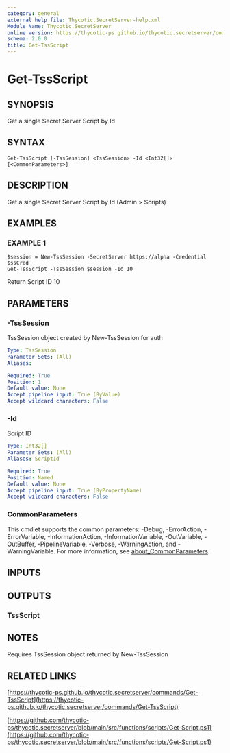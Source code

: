 ```yaml
---
category: general
external help file: Thycotic.SecretServer-help.xml
Module Name: Thycotic.SecretServer
online version: https://thycotic-ps.github.io/thycotic.secretserver/commands/Get-TssScript
schema: 2.0.0
title: Get-TssScript
---
```


# Get-TssScript

## SYNOPSIS
Get a single Secret Server Script by Id

## SYNTAX

```
Get-TssScript [-TssSession] <TssSession> -Id <Int32[]> [<CommonParameters>]
```

## DESCRIPTION
Get a single Secret Server Script by Id (Admin \> Scripts)

## EXAMPLES

### EXAMPLE 1
```
$session = New-TssSession -SecretServer https://alpha -Credential $ssCred
Get-TssScript -TssSession $session -Id 10
```

Return Script ID 10

## PARAMETERS

### -TssSession
TssSession object created by New-TssSession for auth

```yaml
Type: TssSession
Parameter Sets: (All)
Aliases:

Required: True
Position: 1
Default value: None
Accept pipeline input: True (ByValue)
Accept wildcard characters: False
```

### -Id
Script ID

```yaml
Type: Int32[]
Parameter Sets: (All)
Aliases: ScriptId

Required: True
Position: Named
Default value: None
Accept pipeline input: True (ByPropertyName)
Accept wildcard characters: False
```

### CommonParameters
This cmdlet supports the common parameters: -Debug, -ErrorAction, -ErrorVariable, -InformationAction, -InformationVariable, -OutVariable, -OutBuffer, -PipelineVariable, -Verbose, -WarningAction, and -WarningVariable. For more information, see [about_CommonParameters](http://go.microsoft.com/fwlink/?LinkID=113216).

## INPUTS

## OUTPUTS

### TssScript
## NOTES
Requires TssSession object returned by New-TssSession

## RELATED LINKS

[https://thycotic-ps.github.io/thycotic.secretserver/commands/Get-TssScript](https://thycotic-ps.github.io/thycotic.secretserver/commands/Get-TssScript)

[https://github.com/thycotic-ps/thycotic.secretserver/blob/main/src/functions/scripts/Get-Script.ps1](https://github.com/thycotic-ps/thycotic.secretserver/blob/main/src/functions/scripts/Get-Script.ps1)

